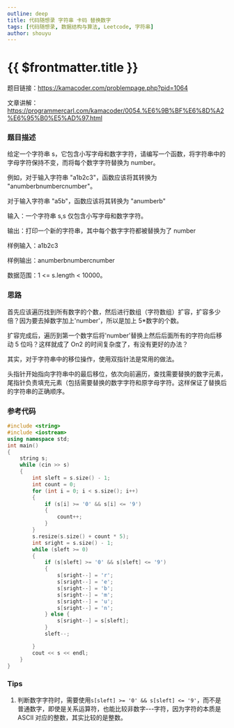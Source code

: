 ```yaml
---
outline: deep
title: 代码随想录 字符串 卡码 替换数字
tags: [代码随想录, 数据结构与算法, Leetcode, 字符串]
author: shouyu
---
```


# {{ $frontmatter.title }}

题目链接：https://kamacoder.com/problempage.php?pid=1064

文章讲解：https://programmercarl.com/kamacoder/0054.%E6%9B%BF%E6%8D%A2%E6%95%B0%E5%AD%97.html

### 题目描述

给定一个字符串 s，它包含小写字母和数字字符，请编写一个函数，将字符串中的字母字符保持不变，而将每个数字字符替换为 number。

例如，对于输入字符串 "a1b2c3"，函数应该将其转换为 "anumberbnumbercnumber"。

对于输入字符串 "a5b"，函数应该将其转换为 "anumberb"

输入：一个字符串 s,s 仅包含小写字母和数字字符。

输出：打印一个新的字符串，其中每个数字字符都被替换为了 number

样例输入：a1b2c3

样例输出：anumberbnumbercnumber

数据范围：1 <= s.length < 10000。

### 思路

首先应该遍历找到所有数字的个数，然后进行数组（字符数组）扩容，扩容多少倍？因为要去掉数字加上'number'，所以是加上 5\*数字的个数。

扩容完成后，遍历到第一个数字后将'number'替换上然后后面所有的字符向后移动 5 位吗？这样就成了 On2 的时间复杂度了，有没有更好的办法？

其实，对于字符串中的移位操作，使用双指针法是常用的做法。

头指针开始指向字符串中的最后移位，依次向前遍历，查找需要替换的数字元素，尾指针负责填充元素（包括需要替换的数字字符和原字母字符。这样保证了替换后的字符串的正确顺序。

### 参考代码

```cpp
#include <string>
#include <iostream>
using namespace std;
int main()
{
    string s;
    while (cin >> s)
    {
        int sleft = s.size() - 1;
        int count = 0;
        for (int i = 0; i < s.size(); i++)
        {
            if (s[i] >= '0' && s[i] <= '9')
            {
                count++;
            }
        }
        s.resize(s.size() + count * 5);
        int sright = s.size() - 1;
        while (sleft >= 0)
        {
            if (s[sleft] >= '0' && s[sleft] <= '9')
            {
                s[sright--] = 'r';
                s[sright--] = 'e';
                s[sright--] = 'b';
                s[sright--] = 'm';
                s[sright--] = 'u';
                s[sright--] = 'n';
            } else {
                s[sright--] = s[sleft];
            }
            sleft--;

        }
        cout << s << endl;
    }
}
```

### Tips

1. 判断数字字符时，需要使用`s[sleft] >= '0' && s[sleft] <= '9'`，而不是普通数字，即使是关系运算符，也能比较非数字---字符，因为字符的本质是 ASCII 对应的整数，其实比较的是整数。
